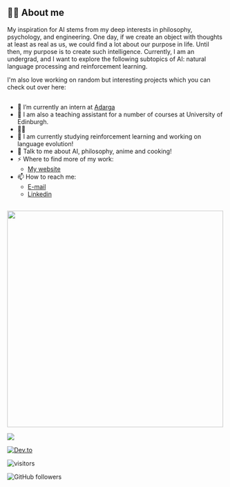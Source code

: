 ## 👨‍💻 About me

My inspiration for AI stems from my deep interests in philosophy, psychology, and engineering.  One day, if we create an object with thoughts at least as real as us, we could find a lot about our purpose in life.  Until then, my purpose is to create such intelligence. Currently, I am an undergrad, and I want to explore the following subtopics of AI: natural language processing and reinforcement learning. 

I'm also love working on random but interesting projects which you can check out over here:

## 

- 🔭 I’m currently an intern at [Adarga](https://www.adarga.ai/)
- 🔭 I am also a teaching assistant for a number of courses at University of Edinburgh.
- 👨‍💻  
- 🌱 I am currently studying reinforcement learning and working on language evolution! 
- 💬 Talk to me about AI, philosophy, anime and cooking!
- ⚡ Where to find more of my work:
  - [My website](https://)
- 📫 How to reach me:
  - [E-mail](mailto:divy.work@outlook.com)
  - [Linkedin](https://linkedin.com/in/divy-bramhecha)

##

<img width='500' src="https://github-readme-streak-stats.herokuapp.com/?user=TGDivy"/>

![](https://api.visitorbadge.io/api/VisitorHit?user=TGDivy&repo=github-visitors-badge&countColor=%237B1E7A)

[![Dev.to](https://github-readme-stats.vercel.app/api/pin/?username=TGDivy&repo=TGDivy)](https://github.com/TGDivy/TGDivy)

![visitors](https://visitor-badge.glitch.me/badge?page_id=TGDivy.visitor-badge.issue.1&left_color=green&right_color=red)

![GitHub followers](https://img.shields.io/github/followers/TGDivy?style=social)

<!--
**TGDivy/TGDivy** is a ✨ _special_ ✨ repository because its `README.md` (this file) appears on your GitHub profile.

Here are some ideas to get you started:

- 🔭 I’m currently working on ...
- 🌱 I’m currently learning ...
- 👯 I’m looking to collaborate on ...
- 🤔 I’m looking for help with ...
- 💬 Ask me about ...
- 📫 How to reach me: ...
- 😄 Pronouns: ...
- ⚡ Fun fact: ...
-->
